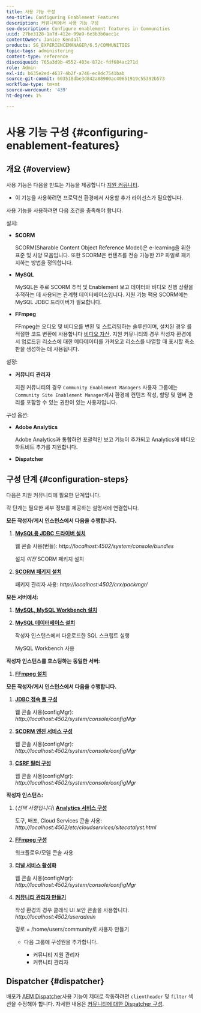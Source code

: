 ```yaml
---
title: 사용 기능 구성
seo-title: Configuring Enablement Features
description: 커뮤니티에서 사용 기능 구성
seo-description: Configure enablement features in Communities
uuid: 27be3128-1a7d-412e-99a9-6e3b3b0aec1c
contentOwner: Janice Kendall
products: SG_EXPERIENCEMANAGER/6.5/COMMUNITIES
topic-tags: administering
content-type: reference
discoiquuid: 765a3d9b-4552-403e-872c-fdf684ac271d
role: Admin
exl-id: b635e2ed-4637-4b2f-a746-ec8dc7541bab
source-git-commit: 603518dbe3d842a08900ac40651919c55392b573
workflow-type: tm+mt
source-wordcount: '439'
ht-degree: 1%

---
```


# 사용 기능 구성 {#configuring-enablement-features}

## 개요 {#overview}

사용 기능은 다음을 만드는 기능을 제공합니다 [지원 커뮤니티](overview.md#enablement-community).

* 이 기능을 사용하려면 프로덕션 환경에서 사용할 추가 라이선스가 필요합니다.

사용 기능을 사용하려면 다음 조건을 충족해야 합니다.

설치:

* **SCORM**

   SCORM(Sharable Content Object Reference Model)은 e-learning을 위한 표준 및 사양 모음입니다. 또한 SCORM은 컨텐츠를 전송 가능한 ZIP 파일로 패키지하는 방법을 정의합니다.

* **MySQL**

   MySQL은 주로 SCORM 추적 및 Enablement 보고 데이터와 비디오 진행 상황을 추적하는 데 사용되는 관계형 데이터베이스입니다. 지원 기능 팩용 SCORM에는 MySQL JDBC 드라이버가 필요합니다.

* **FFmpeg**

   FFmpeg는 오디오 및 비디오를 변환 및 스트리밍하는 솔루션이며, 설치된 경우 를 적절한 코드 변환에 사용합니다 [비디오 자산](../../help/sites-authoring/default-components-foundation.md#video). 지원 커뮤니티의 경우 작성자 환경에서 업로드된 리소스에 대한 메타데이터를 가져오고 리소스를 나열할 때 표시할 축소판을 생성하는 데 사용됩니다.

설정:

* **커뮤니티 관리자**

   지원 커뮤니티의 경우 `Community Enablement Managers` 사용자 그룹에는 `Community Site Enablement Manager`게시 환경에 컨텐츠 작성, 할당 및 멤버 관리를 포함할 수 있는 권한이 있는 사용자입니다.

구성 옵션:

* **Adobe Analytics**

   Adobe Analytics과 통합하면 포괄적인 보고 기능이 추가되고 Analytics에 비디오 하트비트 추가를 지원합니다.

* **Dispatcher**

## 구성 단계 {#configuration-steps}

다음은 지원 커뮤니티에 필요한 단계입니다.

각 단계는 필요한 세부 정보를 제공하는 설명서에 연결합니다.

**모든 작성자/게시 인스턴스에서 다음을 수행합니다.**

1. **[MySQL용 JDBC 드라이버 설치](deploy-communities.md#jdbc-driver-for-mysql)**

   웹 콘솔 사용(번들): *http://localhost:4502/system/console/bundles*

   설치 *이전* SCORM 패키지 설치

1. **[SCORM 패키지 설치](deploy-communities.md#scorm-package)**


   패키지 관리자 사용: *http://localhost:4502/crx/packmgr/*

**모든 서버에서:**

1. **[MySQL, MySQL Workbench 설치](mysql.md)**

1. **[MySQL 데이터베이스 설치](mysql.md#database-setup)**

   작성자 인스턴스에서 다운로드한 SQL 스크립트 실행

   MySQL Workbench 사용

**작성자 인스턴스를 호스팅하는 동일한 서버:**

1. **[FFmpeg 설치](ffmpeg.md)**

**모든 작성자/게시 인스턴스에서 다음을 수행합니다.**

1. **[JDBC 접속 풀 구성](mysql.md#configure-jdbc-connections)**

   웹 콘솔 사용(configMgr): *http://localhost:4502/system/console/configMgr*

1. **[SCORM 엔진 서비스 구성](mysql.md#aem-communities-scormengine-service)**

   웹 콘솔 사용(configMgr): *http://localhost:4502/system/console/configMgr*

1. **[CSRF 필터 구성](mysql.md#adobe-granite-csrf-filter)**

   웹 콘솔 사용(configMgr): *http://localhost:4502/system/console/configMgr*

**작성자 인스턴스:**

1. (*선택 사항입니다*) **[Analytics 서비스 구성](analytics.md)**

   도구, 배포, Cloud Services 콘솔 사용: *http://localhost:4502/etc/cloudservices/sitecatalyst.html*

1. **[FFmpeg 구성](ffmpeg.md#configure-ffmpeg-transcoding-service)**

   워크플로우/모델 콘솔 사용

1. **[터널 서비스 활성화](deploy-communities.md#tunnel-service-on-author)**

   웹 콘솔 사용(configMgr): *http://localhost:4502/system/console/configMgr*

1. **[커뮤니티 관리자 만들기](users.md#creating-community-members)**

   작성 환경의 경우 클래식 UI 보안 콘솔을 사용합니다. *http://localhost:4502/useradmin*

   경로 = /home/users/community로 사용자 만들기

   * 다음 그룹에 구성원을 추가합니다.

      * 커뮤니티 지원 관리자
      * 커뮤니티 관리자

## Dispatcher {#dispatcher}

배포가 [AEM Dispatcher](https://helpx.adobe.com/experience-manager/dispatcher/using/dispatcher.html)사용 기능이 제대로 작동하려면 `clientheader` 및 `filter` 섹션을 수정해야 합니다. 자세한 내용은 [커뮤니티에 대한 Dispatcher 구성](dispatcher.md#enablement).
